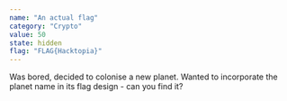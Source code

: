 ```yaml
---
name: "An actual flag"
category: "Crypto"
value: 50
state: hidden
flag: "FLAG{Hacktopia}"
---
```


Was bored, decided to colonise a new planet. Wanted to incorporate the planet name in its flag design - can you find it?
